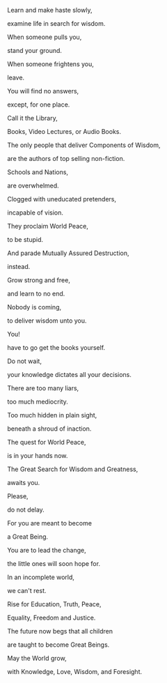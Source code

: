 Learn and make haste slowly,

examine life in search for wisdom.

When someone pulls you,

stand your ground.

When someone frightens you,

leave.

You will find no answers,

except, for one place.

Call it the Library,

Books, Video Lectures, or Audio Books.

The only people that deliver Components of Wisdom,

are the authors of top selling non-fiction.

Schools and Nations,

are overwhelmed.

Clogged with uneducated pretenders,

incapable of vision.

They proclaim World Peace,

to be stupid.

And parade Mutually Assured Destruction,

instead.

Grow strong and free,

and learn to no end.

Nobody is coming,

to deliver wisdom unto you.

You!

have to go get the books yourself.

Do not wait,

your knowledge dictates all your decisions.

There are too many liars,

too much mediocrity.

Too much hidden in plain sight,

beneath a shroud of inaction.

The quest for World Peace,

is in your hands now.

The Great Search for Wisdom and Greatness,

awaits you.

Please,

do not delay.

For you are meant to become

a Great Being.

You are to lead the change,

the little ones will soon hope for.

In an incomplete world,

we can't rest.

Rise for Education, Truth, Peace,

Equality, Freedom and Justice.

The future now begs that all children

are taught to become Great Beings.

May the World grow,

with Knowledge, Love, Wisdom, and Foresight.
